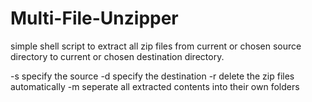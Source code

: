 # Multi-File-Unzipper

simple shell script to extract all zip files from current or chosen source directory to current or chosen destination directory. 

-s  specify the source
-d  specify the destination
-r  delete the zip files automatically
-m  seperate all extracted contents into their own folders
